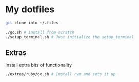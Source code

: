 # My dotfiles

```sh
git clone into ~/.files

./go.sh # Install from scratch
./setup_terminal.sh # Just initialize the setup_terminal
```

## Extras

Install extra bits of functionality

```sh
./extras/ruby/go.sh # Install rvm and sets it up
```
